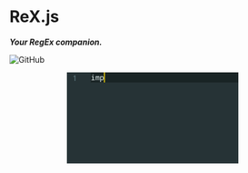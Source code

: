 # ReX.js
***Your RegEx companion.***

![GitHub](https://img.shields.io/github/license/mashape/apistatus.svg?style=for-the-badge)

<center>
  <img src="./rex.gif" width="60%"/>
<center>